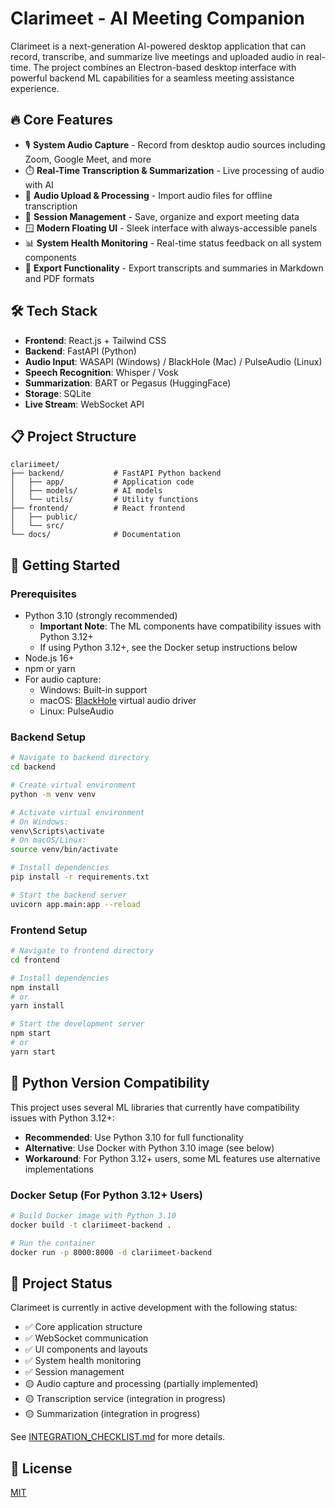 # Clarimeet - AI Meeting Companion

Clarimeet is a next-generation AI-powered desktop application that can record, transcribe, and summarize live meetings and uploaded audio in real-time. The project combines an Electron-based desktop interface with powerful backend ML capabilities for a seamless meeting assistance experience.

## 🔥 Core Features

- 🎙️ **System Audio Capture** - Record from desktop audio sources including Zoom, Google Meet, and more
- ⏱️ **Real-Time Transcription & Summarization** - Live processing of audio with AI
- 📂 **Audio Upload & Processing** - Import audio files for offline transcription
- 🧠 **Session Management** - Save, organize and export meeting data
- 🪟 **Modern Floating UI** - Sleek interface with always-accessible panels
- 📊 **System Health Monitoring** - Real-time status feedback on all system components
- 📄 **Export Functionality** - Export transcripts and summaries in Markdown and PDF formats

## 🛠️ Tech Stack

- **Frontend**: React.js + Tailwind CSS
- **Backend**: FastAPI (Python)
- **Audio Input**: WASAPI (Windows) / BlackHole (Mac) / PulseAudio (Linux)
- **Speech Recognition**: Whisper / Vosk
- **Summarization**: BART or Pegasus (HuggingFace)
- **Storage**: SQLite
- **Live Stream**: WebSocket API

## 📋 Project Structure

```
clariimeet/
├── backend/           # FastAPI Python backend
│   ├── app/           # Application code
│   ├── models/        # AI models
│   └── utils/         # Utility functions
├── frontend/          # React frontend
│   ├── public/
│   └── src/
└── docs/              # Documentation
```

## 🚀 Getting Started

### Prerequisites

- Python 3.10 (strongly recommended)
  - **Important Note**: The ML components have compatibility issues with Python 3.12+
  - If using Python 3.12+, see the Docker setup instructions below
- Node.js 16+
- npm or yarn
- For audio capture:
  - Windows: Built-in support
  - macOS: [BlackHole](https://github.com/ExistentialAudio/BlackHole) virtual audio driver
  - Linux: PulseAudio

### Backend Setup

```bash
# Navigate to backend directory
cd backend

# Create virtual environment
python -m venv venv

# Activate virtual environment
# On Windows:
venv\Scripts\activate
# On macOS/Linux:
source venv/bin/activate

# Install dependencies
pip install -r requirements.txt

# Start the backend server
uvicorn app.main:app --reload
```

### Frontend Setup

```bash
# Navigate to frontend directory
cd frontend

# Install dependencies
npm install
# or
yarn install

# Start the development server
npm start
# or
yarn start
```

## 💭 Python Version Compatibility

This project uses several ML libraries that currently have compatibility issues with Python 3.12+:

- **Recommended**: Use Python 3.10 for full functionality
- **Alternative**: Use Docker with Python 3.10 image (see below)
- **Workaround**: For Python 3.12+ users, some ML features use alternative implementations

### Docker Setup (For Python 3.12+ Users)

```bash
# Build Docker image with Python 3.10
docker build -t clariimeet-backend .

# Run the container
docker run -p 8000:8000 -d clariimeet-backend
```

## 📝 Project Status

Clarimeet is currently in active development with the following status:

- ✅ Core application structure
- ✅ WebSocket communication
- ✅ UI components and layouts
- ✅ System health monitoring
- ✅ Session management
- 🟡 Audio capture and processing (partially implemented)
- 🟡 Transcription service (integration in progress)
- 🟡 Summarization (integration in progress)

See [INTEGRATION_CHECKLIST.md](INTEGRATION_CHECKLIST.md) for more details.

## 📝 License

[MIT](LICENSE)
